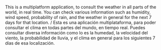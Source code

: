 This is a multiplatform application, to consult the weather in all parts of the world, in real time. You can check various information such as humidity, wind speed, probability of rain, and the weather in general for the next 7 days for that location.
/
Esta es una aplicación multiplataforma, para poder consultar el clima en todas partes del mundo, en tiempo real. Puedes consultar diversa información como lo es la humedad, la velocidad del viento, la probabilidad de lluvia, y el clima en general para los siguientes 7 días de esa localización.

